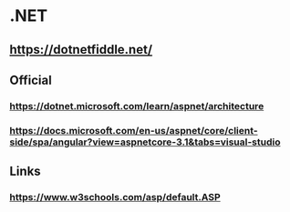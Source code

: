 # .NET

## https://dotnetfiddle.net/
## Official
### https://dotnet.microsoft.com/learn/aspnet/architecture
### https://docs.microsoft.com/en-us/aspnet/core/client-side/spa/angular?view=aspnetcore-3.1&tabs=visual-studio
## Links
### https://www.w3schools.com/asp/default.ASP
